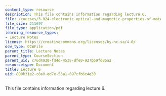 ```yaml
---
content_type: resource
description: This file contains information regarding lecture 6.
file: /courses/3-024-electronic-optical-and-magnetic-properties-of-materials-spring-2013/800b31e2c8a0ed7e53a1697cfb6c4e30_MIT3_024S13_2012lec6.pdf
file_size: 211697
file_type: application/pdf
learning_resource_types:
- Lecture Notes
license: https://creativecommons.org/licenses/by-nc-sa/4.0/
ocw_type: OCWFile
parent_title: Lecture Notes
parent_type: CourseSection
parent_uid: c76d4030-fd4d-4539-dfe0-927bb9fd85a2
resourcetype: Document
title: Lecture 6
uid: 800b31e2-c8a0-ed7e-53a1-697cfb6c4e30
---
```

This file contains information regarding lecture 6.